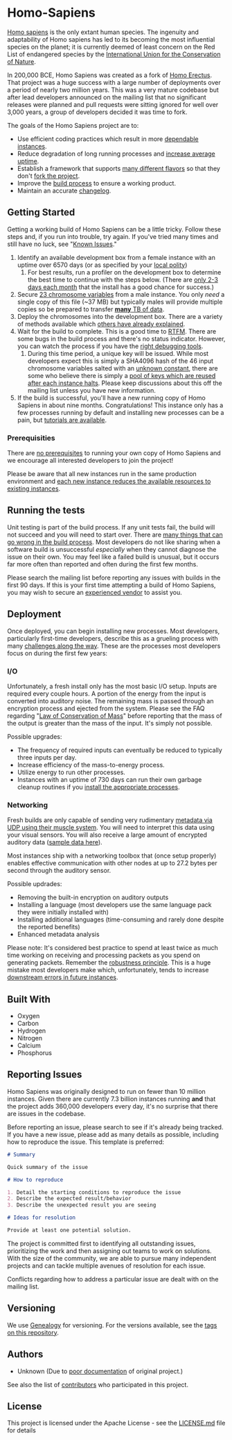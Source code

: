 # Homo-Sapiens

[Homo sapiens](https://en.wikipedia.org/wiki/Homo_sapiens) is the only extant human species. The ingenuity and adaptability of Homo sapiens has led to its becoming the most influential species on the planet; it is currently deemed of least concern on the Red List of endangered species by the [International Union for the Conservation of Nature](https://en.wikipedia.org/wiki/International_Union_for_Conservation_of_Nature).

In 200,000 BCE, Homo Sapiens was created as a fork of [Homo Erectus](https://en.wikipedia.org/wiki/Homo_erectus). That project was a huge success with a large number of deployments over a period of nearly two million years. This was a very mature codebase but after lead developers announced on the mailing list that no significant releases were planned and pull requests were sitting ignored for well over 3,000 years, a group of developers decided it was time to fork.

The goals of the Homo Sapiens project are to:

* Use efficient coding practices which result in more [dependable instances](https://en.wikipedia.org/wiki/Mental_health).
* Reduce degradation of long running processes and [increase average uptime](https://en.wikipedia.org/wiki/Anti-aging_movement).
* Establish a framework that supports [many different flavors](https://en.wikipedia.org/wiki/Diversity) so that they don't [fork the project](https://en.wikipedia.org/wiki/Human_extinction).
* Improve the [build process](https://en.wikipedia.org/wiki/Pregnancy) to ensure a working product.
* Maintain an accurate [changelog](https://en.wikipedia.org/wiki/History).

## Getting Started

Getting a working build of Homo Sapiens can be a little tricky. Follow these steps and, if you run into trouble, try again. If you've tried many times and still have no luck, see "[Known Issues](https://en.wikipedia.org/wiki/Complications_of_pregnancy)." 

1. Identify an available development box from a female instance with an uptime over 6570 days (or as specified by your [local polity](https://en.wikipedia.org/wiki/Age_of_consent))
    1. For best results, run a profiler on the development box to determine the best time to continue with the steps below. (There are [only 2-3 days each month](https://en.wikipedia.org/wiki/Ovulation) that the install has a good chance for success.)  
2. Secure [23 chromosome variables](https://en.wikipedia.org/wiki/Sperm) from a male instance. You only *need* a single copy of this file (~37 MB) but typically males will provide multiple copies so be prepared to transfer [**many** TB of data](https://www.youtube.com/watch?v=Zcc7h0GAAas).
3. Deploy the chromosomes into the development box. There are a variety of methods available which [others have already explained](https://www.reddit.com/r/AskReddit/comments/1b4zc1/sex_ed_teachers_of_reddit_what_is_the/).
4. Wait for the build to complete. This is a good time to [RTFM](https://smile.amazon.com/What-Expect-When-Youre-Expecting/dp/0761148574). There are some bugs in the build process and there's no status indicator. However, you can watch the process if you have the [right debugging tools](https://www.google.com/search?tbm=isch&as_q=ultrasound+pregnancy).
    1. During this time period, a unique key will be issued. While most developers expect this is simply a SHA4096 hash of the 46 input chromosome variables salted with an [unknown constant](https://en.wikipedia.org/wiki/Dimensionless_physical_constant), there are some who believe there is simply a [pool of keys which are reused after each instance halts](https://en.wikipedia.org/wiki/Reincarnation). Please keep discussions about this off the mailing list unless you have new information.
5. If the build is successful, you'll have a new running copy of Homo Sapiens in about nine months. Congratulations! This instance only has a few processes running by default and installing new processes can be a pain, but [tutorials are available](https://smile.amazon.com/Baby-Book-Revised-Everything-Parenting/dp/0316198269).

### Prerequisities

There are [no prerequisites](http://www.un.org/en/development/desa/population/theme/rights/) to running your own copy of Homo Sapiens and we encourage all interested developers to join the project! 

Please be aware that all new instances run in the same production environment and [each new instance reduces the available resources to existing instances](https://en.wikipedia.org/wiki/Carrying_capacity#Humans).

## Running the tests

Unit testing is part of the build process. If any unit tests fail, the build will not succeed and you will need to start over. There are [many things that can go wrong in the build process](https://www.verywell.com/making-sense-of-miscarriage-statistics-2371721). Most developers do not like sharing when a software build is unsuccessful *especially* when they cannot diagnose the issue on their own. You may feel like a failed build is unusual, but it occurs far more often than reported and often during the first few months.

Please search the mailing list before reporting any issues with builds in the first 90 days. If this is your first time attempting a build of Homo Sapiens, you may wish to secure an [experienced vendor](https://en.wikipedia.org/wiki/Obstetrics_and_gynaecology) to assist you. 

## Deployment

Once deployed, you can begin installing new processes. Most developers, particularly first-time developers, describe this as a grueling process with many [challenges along the way](https://smile.amazon.com/Go-F-Sleep-Adam-Mansbach/dp/145584165X). These are the processes most developers focus on during the first few years:

### I/O

Unfortunately, a fresh install only has the most basic I/O setup. Inputs are required every couple hours. A portion of the energy from the input is converted into auditory noise. The remaining mass is passed through an encryption process and ejected from the system. Please see the FAQ regarding "[Law of Conservation of Mass](https://en.wikipedia.org/wiki/Conservation_of_mass)" before reporting that the mass of the output is greater than the mass of the input. It's simply not possible.

Possible upgrades:

* The frequency of required inputs can eventually be reduced to typically three inputs per day.
* Increase efficiency of the mass-to-energy process.
* Utilize energy to run other processes.
* Instances with an uptime of 730 days can run their own garbage cleanup routines if you [install the appropriate processes](https://www.youtube.com/watch?v=kibLz0qK1LU).

### Networking

Fresh builds are only capable of sending very rudimentary [metadata via UDP using their muscle system](https://en.wikipedia.org/wiki/Nonverbal_communication). You will need to interpret this data using your visual sensors. You will also receive a large amount of encrypted auditory data ([sample data here](https://www.youtube.com/watch?v=OCJq4re2d-0)).

Most instances ship with a networking toolbox that (once setup properly) enables effective communication with other nodes at up to 27.2 bytes per second through the auditory sensor.

Possible updrades:

* Removing the built-in encryption on auditory outputs
* Installing a language (most developers use the same language pack they were initially installed with)
* Installing additional languages (time-consuming and rarely done despite the reported benefits)
* Enhanced metadata analysis

Please note: It's considered best practice to spend at least twice as much time working on receiving and processing packets as you spend on generating packets. Remember the [robustness principle](https://en.wikipedia.org/wiki/Robustness_principle). This is a huge mistake most developers make which, unfortunately, tends to increase [downstream errors in future instances](http://www.imdb.com/title/tt0387808/).

## Built With

* Oxygen
* Carbon
* Hydrogen
* Nitrogen
* Calcium
* Phosphorus

## Reporting Issues

Homo Sapiens was originally designed to run on fewer than 10 million instances. Given there are currently 7.3 billion instances running **and** that the project adds 360,000 developers every day, it's no surprise that there are issues in the codebase.

Before reporting an issue, please search to see if it's already being tracked. If you have a new issue, please add as many details as possible, including how to reproduce the issue. This template is preferred:

```markdown
# Summary

Quick summary of the issue

# How to reproduce

1. Detail the starting conditions to reproduce the issue
2. Describe the expected result/behavior
3. Describe the unexpected result you are seeing

# Ideas for resolution

Provide at least one potential solution.
```

The project is committed first to identifying all outstanding issues, prioritizing the work and then assigning out teams to work on solutions. With the size of the community, we are able to pursue many independent projects and can tackle multiple avenues of resolution for each issue.

Conflicts regarding how to address a particular issue are dealt with on the mailing list.

## Versioning

We use [Genealogy](https://en.wikipedia.org/wiki/Genealogy) for versioning. For the versions available, see the [tags on this repository](https://github.com/the-universe/Homo-Sapiens/tags). 

## Authors

* Unknown (Due to [poor documentation](https://github.com/the-universe/Homo-Erectus) of original project.)

See also the list of [contributors](https://github.com/the-universe/Homo-Sapiens/contributors) who participated in this project.

## License

This project is licensed under the Apache License - see the [LICENSE.md](LICENSE.md) file for details